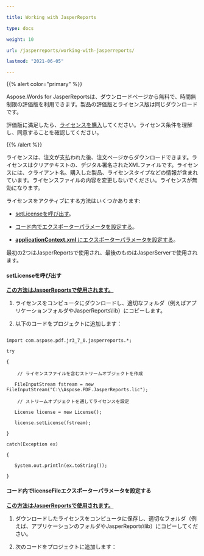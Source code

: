 ```yaml
---

title: Working with JasperReports

type: docs

weight: 10

url: /jasperreports/working-with-jasperreports/

lastmod: "2021-06-05"

---
```




{{% alert color="primary" %}}



Aspose.Words for JasperReportsは、ダウンロードページから無料で、時間無制限の評価版を利用できます。製品の評価版とライセンス版は同じダウンロードです。



評価版に満足したら、[ライセンスを購入](http://www.aspose.com/purchase/default.aspx)してください。ライセンス条件を理解し、同意することを確認してください。



{{% /alert %}}



ライセンスは、注文が支払われた後、注文ページからダウンロードできます。ライセンスはクリアテキストの、デジタル署名されたXMLファイルです。ライセンスには、クライアント名、購入した製品、ライセンスタイプなどの情報が含まれています。ライセンスファイルの内容を変更しないでください。ライセンスが無効になります。



ライセンスをアクティブにする方法はいくつかあります:



- [setLicenseを呼び出す](/pdf/jasperreports/working-with-jasperreports/#call-setlicense)。


- [コード内でエクスポーターパラメータを設定する](/pdf/jasperreports/working-with-jasperreports/#set-the-licensefile-exporter-parameter-in-the-code)。

- [**applicationContext.xml** にエクスポーターパラメータを設定する](/pdf/jasperreports/working-with-jasperserver/)。

最初の2つはJasperReportsで使用され、最後のものはJasperServerで使用されます。

#### **setLicenseを呼び出す**

<ins> **この方法はJasperReportsで使用されます。**

1. ライセンスをコンピュータにダウンロードし、適切なフォルダ（例えばアプリケーションフォルダやJasperReports\lib）にコピーします。

2. 以下のコードをプロジェクトに追加します：

```

import com.aspose.pdf.jr3_7_0.jasperreports.*;

try

{ 

    // ライセンスファイルを含むストリームオブジェクトを作成

   FileInputStream fstream = new FileInputStream("C:\\Aspose.PDF.JasperReports.lic");  

    // ストリームオブジェクトを通してライセンスを設定

   License license = new License();

   license.setLicense(fstream);

}

catch(Exception ex)

{

   System.out.println(ex.toString());

}

```

#### **コード内でlicenseFileエクスポーターパラメータを設定する**

<ins> **この方法はJasperReportsで使用されます。**

1. ダウンロードしたライセンスをコンピュータに保存し、適切なフォルダ（例えば、アプリケーションのフォルダやJasperReports\lib）にコピーしてください。

2. 次のコードをプロジェクトに追加します：